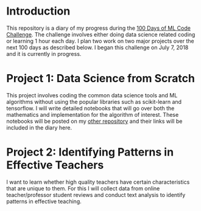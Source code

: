 # Introduction

This repository is a diary of my progress during the [100 Days of ML Code Challenge](https://www.youtube.com/watch?v=cuQMBj1cWPo). The challenge involves either doing data science related coding or learning 1 hour each day. I plan two work on two major projects over the next 100 days as described below. I began this challenge on July 7, 2018 and it is currently in progress.

# Project 1: Data Science from Scratch
This project involves coding the common data science tools and ML algorithms without using the popular libraries such as scikit-learn and tensorflow. I will write detailed notebooks that will go over both the mathematics and implementation for the algorithm of interest. These notebooks will be posted on my [other repository](https://github.com/hammadshaikhha/Math-of-Machine-Learning-Course-by-Siraj) and their links will be included in the diary here.

# Project 2: Identifying Patterns in Effective Teachers
I want to learn whether high quality teachers have certain characteristics that are unique to them. For this I will collect data from online teacher/professor student reviews and conduct text analysis to identify patterns in effective teaching. 


